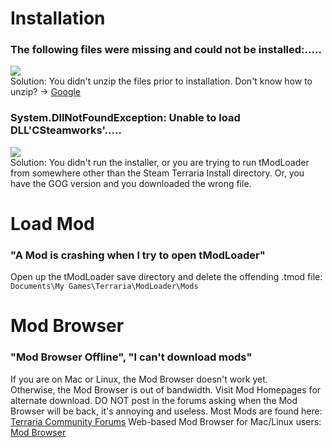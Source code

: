 # Installation
### The following files were missing and could not be installed:.....
![](http://i.imgur.com/TSKfacG.png)  
Solution: You didn't unzip the files prior to installation. Don't know how to unzip? -> [Google](http://www.google.com)

### System.DllNotFoundException: Unable to load DLL'CSteamworks'.....
![](http://i.imgur.com/ZbbskuQ.png)  
Solution: You didn't run the installer, or you are trying to run tModLoader from somewhere other than the Steam Terraria Install directory. Or, you have the GOG version and you downloaded the wrong file.

# Load Mod
### "A Mod is crashing when I try to open tModLoader"
Open up the tModLoader save directory and delete the offending .tmod file: `Documents\My Games\Terraria\ModLoader\Mods`

# Mod Browser
### "Mod Browser Offline", "I can't download mods"
If you are on Mac or Linux, the Mod Browser doesn't work yet.  
Otherwise, the Mod Browser is out of bandwidth. Visit Mod Homepages for alternate download. DO NOT post in the forums asking when the Mod Browser will be back, it's annoying and useless.
Most Mods are found here: [Terraria Community Forums](https://forums.terraria.org/index.php?forums/client-server-mods-tools.116/)
Web-based Mod Browser for Mac/Linux users: [Mod Browser](http://javid.ddns.net/tModLoader/DirectModDownloadListing.php)